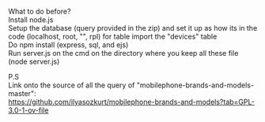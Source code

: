 What to do before?  
Install node.js  
Setup the database (query provided in the zip) and set it up as how its in the code (localhost, root, "", rpl) for table import the "devices" table  
Do npm install (express, sql, and ejs)   
Run server.js on the cmd on the directory where you keep all these file (node server.js)   

P.S  
Link onto the source of all the query of "mobilephone-brands-and-models-master":  
https://github.com/ilyasozkurt/mobilephone-brands-and-models?tab=GPL-3.0-1-ov-file
